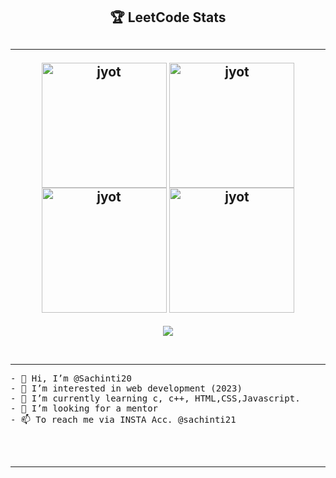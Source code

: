 <div align="center"> 
<h2 align="center">🏆 LeetCode Stats<h2>  
  <hr>
<p align="center">
  <a href="https://leetcode.com/sachinti21/" target="_blank"><img align="center" src="https://leetcode.com/static/images/badges/2024/gif/2024-02.gif" alt="jyot" height="200" width="200" /></a>
  <a href="https://leetcode.com/sachinti21/" target="_blank"><img align="center" src="https://leetcode.com/static/images/badges/2024/gif/2024-03.gif" alt="jyot" height="200" width="200" /></a>
  <a href="https://leetcode.com/sachinti21/" target="_blank"><img align="center" src="https://assets.leetcode.com/static_assets/marketing/2024-200.gif" alt="jyot" height="200" width="200" /></a>
  <a href="https://leetcode.com/sachinti21/" target="_blank"><img align="center" src="https://assets.leetcode.com/static_assets/marketing/2024-100.gif" alt="jyot" height="200" width="200" /></a>
</p>
</div>
<p align="center">
  <img  align=top flex-grow=1 src="https://leetcard.jacoblin.cool/sachinti21?theme=dark&font=Nunito&ext=heatmap" />  
</p>
</br>
  <hr>
  <pre>
- 👋 Hi, I’m @Sachinti20
- 👀 I’m interested in web development (2023)
- 🌱 I’m currently learning c, c++, HTML,CSS,Javascript.
- 💞️ I’m looking for a mentor
- 📫 To reach me via INSTA Acc. @sachinti21 
  </pre>
</br>
<hr>
